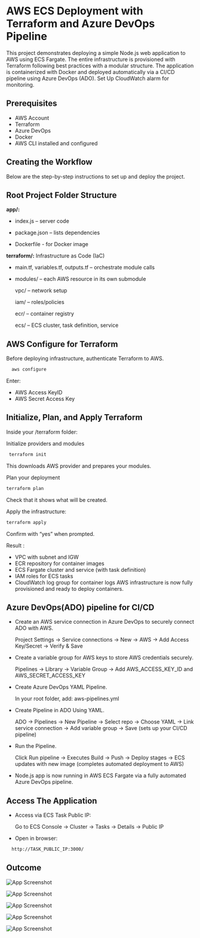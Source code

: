 
# AWS ECS Deployment with Terraform and Azure DevOps Pipeline

This project demonstrates deploying a simple Node.js web application to AWS using ECS Fargate. The entire infrastructure is provisioned with Terraform following best practices with a modular structure. The application is containerized with Docker and deployed automatically via a CI/CD pipeline using Azure DevOps (ADO). Set Up CloudWatch alarm for monitoring.




## Prerequisites
- AWS Account
- Terraform
- Azure DevOps
- Docker
- AWS CLI installed and configured

## Creating the Workflow
Below are the step-by-step instructions to set up and deploy the project.
##
## Root Project Folder Structure 
   








**app/:**  
- index.js – server code

- package.json – lists dependencies
- Dockerfile - for Docker image

**terraform/:** Infrastructure as Code (IaC)

- main.tf, variables.tf, outputs.tf – orchestrate module calls

- modules/ – each AWS resource in its own submodule
    
    vpc/ – network setup
    
    iam/ – roles/policies

    ecr/ – container registry

    ecs/ – ECS cluster, task definition, service













## AWS Configure for Terraform

Before deploying infrastructure, authenticate Terraform to AWS.

```bash
  aws configure

```
Enter:
- AWS Access KeyID
- AWS Secret Access Key 


    
##  Initialize, Plan, and Apply Terraform
Inside your /terraform folder:

 Initialize providers and modules

```bash
 terraform init

```
This downloads AWS provider and prepares your modules.

Plan your deployment

```bash
terraform plan
```
 Check that it shows what will be created.


Apply the infrastructure:
```bash
terraform apply

```
 Confirm with “yes” when prompted.


Result :
- VPC with subnet and IGW
- ECR repository for container images
- ECS Fargate cluster and service (with task definition)
- IAM roles for ECS tasks
- CloudWatch log group for container logs
AWS infrastructure is now fully provisioned and ready to deploy containers.




## Azure DevOps(ADO) pipeline for  CI/CD


- Create an AWS service connection in Azure DevOps to securely connect ADO with AWS.



     Project Settings → Service connections →   New → AWS → Add Access Key/Secret → Verify & Save 

- Create a variable group for AWS keys to store AWS credentials securely.


    Pipelines → Library → Variable Group → Add AWS_ACCESS_KEY_ID  and  AWS_SECRET_ACCESS_KEY

- Create Azure DevOps YAML Pipeline.

    In your root folder, add: aws-pipelines.yml

- Create Pipeline in ADO Using YAML.

    ADO → Pipelines → New Pipeline → Select repo → Choose YAML → Link service connection → Add variable group → Save (sets up your CI/CD pipeline)

- Run the Pipeline.

    Click Run pipeline → Executes Build → Push → Deploy stages → ECS updates with new image (completes automated deployment to AWS)

- Node.js app is now running in AWS ECS Fargate via a fully automated Azure DevOps pipeline.
    





## Access The Application

- Access via ECS Task Public IP:

    Go to ECS Console → Cluster → Tasks → Details → Public IP

- Open in browser:

```bash
  http://TASK_PUBLIC_IP:3000/


```



## Outcome


![App Screenshot](https://i.postimg.cc/FFZYDxhr/cluster.png)


![App Screenshot](https://i.postimg.cc/zGY4vTRh/service.png)

![App Screenshot](https://i.postimg.cc/Jz3vktb2/task.png)

![App Screenshot](https://i.postimg.cc/NfHWQdLY/pub-ip-ecs.png)

![App Screenshot](https://i.postimg.cc/G3JXK6B4/ECS-output.png)



